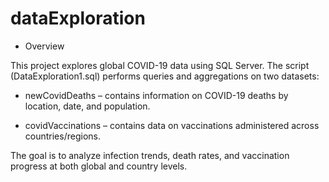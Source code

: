 # dataExploration
- Overview

This project explores global COVID-19 data using SQL Server.
The script (DataExploration1.sql) performs queries and aggregations on two datasets:

- newCovidDeaths – contains information on COVID-19 deaths by location, date, and population.

- covidVaccinations – contains data on vaccinations administered across countries/regions.

The goal is to analyze infection trends, death rates, and vaccination progress at both global and country levels.
